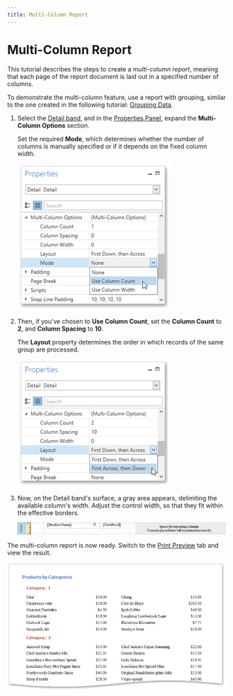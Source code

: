 ```yaml
---
title: Multi-Column Report
---
```

# Multi-Column Report
This tutorial describes the steps to create a _multi-column report_, meaning that each page of the report document is laid out in a specified number of columns.

To demonstrate the multi-column feature, use a report with grouping, similar to the one created in the following tutorial: [Grouping Data](../creating-reports/shaping-data/grouping-data.md).
1. Select the [Detail band](../report-elements/report-bands.md), and in the [Properties Panel](../interface-elements/properties-panel.md), expand the **Multi-Column Options** section.
	
	Set the required **Mode**, which determines whether the number of columns is manually specified or if it depends on the fixed column width.
	
	![EUD_WpfReportDersigner_MultiColumn_1](../../../../images/img123506.png)
2. Then, if you've chosen to **Use Column Count**, set the **Column Count** to **2**, and **Column Spacing** to **10**.
	
	The **Layout** property determines the order in which records of the same group are processed.
	
	![EUD_WpfReportDersigner_MultiColumn_2](../../../../images/img123507.png)
3. Now, on the Detail band's surface, a gray area appears, delimiting the available column's width. Adjust the control width, so that they fit within the effective borders.
	
	![EUD_WpfReportDersigner_MultiColumn_3](../../../../images/img123508.png)

The multi-column report is now ready. Switch to the [Print Preview](../document-preview.md) tab and view the result.

![EUD_WpfReportDersigner_MultiColumn_Result](../../../../images/img123509.png)
